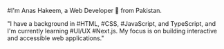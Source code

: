 #I'm Anas Hakeem, a Web Developer 🚀 from Pakistan.

"I have a background in #HTML, #CSS, #JavaScript, and TypeScript, and I'm currently learning #UI/UX #Next.js. My focus is on building interactive and accessible web applications."


